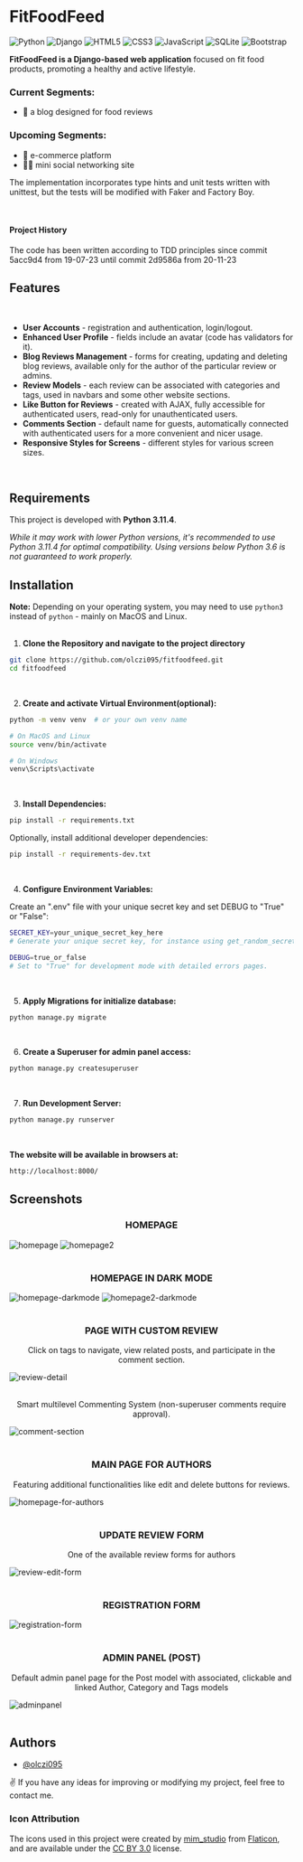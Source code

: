 # FitFoodFeed
![Python](https://img.shields.io/badge/python-3670A0?style=for-the-badge&logo=python&logoColor=ffdd54) ![Django](https://img.shields.io/badge/django-%23092E20.svg?style=for-the-badge&logo=django&logoColor=white) ![HTML5](https://img.shields.io/badge/html5-%23E34F26.svg?style=for-the-badge&logo=html5&logoColor=white) ![CSS3](https://img.shields.io/badge/css3-%231572B6.svg?style=for-the-badge&logo=css3&logoColor=white) ![JavaScript](https://img.shields.io/badge/javascript-%23323330.svg?style=for-the-badge&logo=javascript&logoColor=%23F7DF1E) ![SQLite](https://img.shields.io/badge/sqlite-%2307405e.svg?style=for-the-badge&logo=sqlite&logoColor=white) ![Bootstrap](https://img.shields.io/badge/bootstrap-%238511FA.svg?style=for-the-badge&logo=bootstrap&logoColor=white])

**FitFoodFeed is a Django-based web application** focused on fit food products, promoting a healthy and active lifestyle.  

### Current Segments:
- 📝 a blog designed for food reviews

### Upcoming Segments:
- 🛒 e-commerce platform
- 👩‍💻 mini social networking site
  
The implementation incorporates type hints and unit tests written with unittest, but the tests will be modified with Faker and Factory Boy.

<br />

#### Project History
The code has been written according to TDD principles since commit 5acc9d4 from 19-07-23 until commit 2d9586a from 20-11-23

## Features
<br />

- **User Accounts** - registration and authentication, login/logout.
- **Enhanced User Profile** - fields include an avatar (code has validators for it).
- **Blog Reviews Management** - forms for creating, updating and deleting blog reviews, available only for the author of the particular review or admins.
- **Review Models** - each review can be associated with categories and tags, used in navbars and some other website sections.
- **Like Button for Reviews** - created with AJAX, fully accessible for authenticated users, read-only for unauthenticated users.
- **Comments Section** - default name for guests, automatically connected with authenticated users for a more convenient and nicer usage.
- **Responsive Styles for Screens** - different styles for various screen sizes.
<br />

## Requirements

This project is developed with **Python 3.11.4**.

_While it may work with lower Python versions, it's recommended to use Python 3.11.4 for optimal compatibility. Using versions below Python 3.6 is not guaranteed to work properly._

## Installation
**Note:** Depending on your operating system, you may need to use `python3` instead of `python` - mainly on MacOS and Linux.
<br />
<br/>

1. **Clone the Repository and navigate to the project directory**
```bash
git clone https://github.com/olczi095/fitfoodfeed.git
cd fitfoodfeed
```
<br />

2. **Create and activate Virtual Environment(optional):**
```bash
python -m venv venv  # or your own venv name

# On MacOS and Linux
source venv/bin/activate

# On Windows
venv\Scripts\activate
```
<br />

3. **Install Dependencies:**
```bash
pip install -r requirements.txt
```
Optionally, install additional developer dependencies:
    
```bash
pip install -r requirements-dev.txt
```
<br />

4. **Configure Environment Variables:**

Create an ".env" file with your unique secret key and set DEBUG to "True" or "False":

```bash
SECRET_KEY=your_unique_secret_key_here
# Generate your unique secret key, for instance using get_random_secret_key() from django.core.management.utils

DEBUG=true_or_false
# Set to "True" for development mode with detailed errors pages.
```
<br />

5. **Apply Migrations for initialize database:**

```bash
python manage.py migrate
```
<br />

6. **Create a Superuser for admin panel access:**

```bash
python manage.py createsuperuser
```
<br />

7. **Run Development Server:**

```bash
python manage.py runserver
```
<br />


**The website will be available in browsers at:**

```bash
http://localhost:8000/
```

## Screenshots

### **<p align="center">HOMEPAGE</p>**

![homepage](https://github.com/olczi095/fitfoodfeed/assets/114907948/0be93307-f056-4023-acc0-eda1986791b5)
![homepage2](https://github.com/olczi095/fitfoodfeed/assets/114907948/b1f3e121-67db-4669-beec-bda4b5c84b69)
<br /><br />

### **<p align="center">HOMEPAGE IN DARK MODE</p>**

![homepage-darkmode](https://github.com/olczi095/fitfoodfeed/assets/114907948/d5fd3359-dd33-46bb-b40c-212dc538846d)
![homepage2-darkmode](https://github.com/olczi095/fitfoodfeed/assets/114907948/5b4bb44c-d617-44f5-8412-9e0fcb560235)
<br /><br />

### **<p align="center">PAGE WITH CUSTOM REVIEW</p>**
   <p align="center">Click on tags to navigate, view related posts, and participate in the comment section.</p>
   
![review-detail](https://github.com/olczi095/fitfoodfeed/assets/114907948/5def7be2-43fc-4dcc-95c7-b9d48922560c)
<br /><br />
  <p align="center">Smart multilevel Commenting System (non-superuser comments require approval).</p>
  
![comment-section](https://github.com/olczi095/fitfoodfeed/assets/114907948/a3698ddc-3229-4824-974e-4e40bbf65b2f)
<br /><br />

### **<p align="center">MAIN PAGE FOR AUTHORS</p>**
   <p align="center">Featuring additional functionalities like edit and delete buttons for reviews.</p>
   
![homepage-for-authors](https://github.com/olczi095/fitfoodfeed/assets/114907948/56894399-0fdb-4521-8198-88850c11fafd)
<br /><br />


### **<p align="center">UPDATE REVIEW FORM</p>**
   <p align="center">One of the available review forms for authors</p>
   
![review-edit-form](https://github.com/olczi095/fitfoodfeed/assets/114907948/beb27b88-4350-4df1-8a22-4754fb5dd0c1)
<br /><br />


### **<p align="center">REGISTRATION FORM</p>**
  
![registration-form](https://github.com/olczi095/fitfoodfeed/assets/114907948/82bfa61d-b834-4630-bfc3-e7960cca763a)
<br /><br />


### **<p align="center">ADMIN PANEL (POST)</p>**
   <p align="center">Default admin panel page for the Post model with associated, clickable and linked Author, Category and Tags models</p>
   
![adminpanel](https://github.com/olczi095/fitfoodfeed/assets/114907948/64b186fb-5cd0-4811-b9d3-f18902963fa3)
<br /><br />


## Authors

- [@olczi095](https://github.com/olczi095/olczi095)

✌️ If you have any ideas for improving or modifying my project, feel free to contact me.


### Icon Attribution

The icons used in this project were created by [mim_studio](https://www.flaticon.com/authors/mim-studio) from [Flaticon](https://www.flaticon.com/), and are available under the [CC BY 3.0](http://creativecommons.org/licenses/by/3.0/) license.

